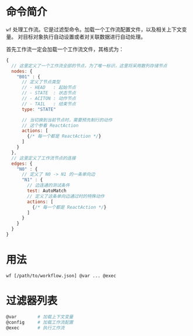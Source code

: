 # 命令简介

`wf` 处理工作流。它是过滤型命令。加载一个工作流配置文件，以及相关上下文变量。
对目标对象执行自动设置或者对关联数据进行自动处理。

首先工作流一定会加载一个工作流文件，其格式为：

```js
{
  // 这里定义了一个工作流全部的节点，为了唯一标识，这里将采用散列存储节点
  nodes: {
    "B01" : {
      // 定义了节点类型
      // - HEAD   : 起始节点
      // - STATE  : 状态节点
      // - ACITON : 动作节点
      // - TAIL   : 结束节点
      type: "STATE"

      // 当切换到当前节点时，需要预先制行的动作
      // 这个参看 ReactAction
      actions: [
        {/* 每一个都是 ReactAction */}
      ]
    }
  },
  // 这里定义了工作流节点的连接
  edges: {
    "N0" : {
      // 定义了 N0 -> N1 的一条单向边
      "N1" : {
        // 边连通的测试条件
        test: AutoMatch
        // 定义了这条单向边通过时的特殊动作
        actions: [
          {/* 每一个都是 ReactAction */}
        ]
      }
    }
  }
}
```
  
# 用法

```
wf [/path/to/workflow.json] @var ... @exec
```

# 过滤器列表

```bash
@var        # 加载上下文变量
@config     # 加载工作流配置
@exec       # 执行工作流
```
